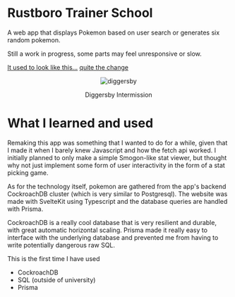 # Rustboro Trainer School

A web app that displays Pokemon based on user search or generates six random pokemon.

Still a work in progress, some parts may feel unresponsive or slow.

[It used to look like this...](https://wesngu28.github.io/pokemon-regional-randomizer/) [quite the change](https://github.com/wesngu28/pokemon-regional-randomizer)


<p align="center">
  <img src="static/diggersby.png" alt="diggersby" />
  <p align="center"> Diggersby Intermission</p>
</p>


# What I learned and used

Remaking this app was something that I wanted to do for a while, given that I made it when I barely knew Javascript and how the fetch api worked. I initially planned to only make a simple Smogon-like stat viewer, but thought why not just implement some form of user interactivity in the form of a stat picking game.

As for the technology itself, pokemon are gathered from the app's backend CockroachDB cluster (which is very similar to Postgresql). The website was made with SvelteKit using Typescript and the database queries are handled with Prisma.

CockroachDB is a really cool database that is very resilient and durable, with great automatic horizontal scaling. Prisma made it really easy to interface with the underlying database and prevented me from having to write potentially dangerous raw SQL.

This is the first time I have used

- CockroachDB
- SQL (outside of university)
- Prisma

